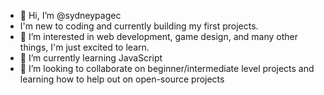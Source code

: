 - 👋 Hi, I’m @sydneypagec
- I'm new to coding and currently building my first projects.  
- 👀 I’m interested in web development, game design, and many other things, I'm just excited to learn.  
- 🌱 I’m currently learning JavaScript
- 💞️ I’m looking to collaborate on beginner/intermediate level projects and learning how to help out on open-source projects
